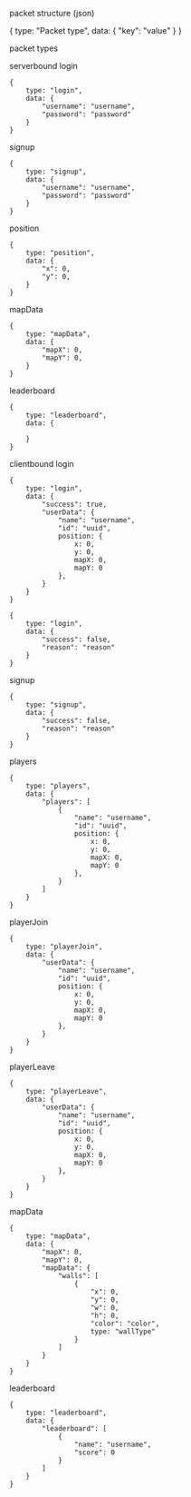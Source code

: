 packet structure (json)

{
    type: "Packet type",
    data: {
        "key": "value"
    }
}

packet types

serverbound
login
    
    {
        type: "login",
        data: {
            "username": "username",
            "password": "password"
        }
    }

signup

    {
        type: "signup",
        data: {
            "username": "username",
            "password": "password"
        }
    }

position

    {
        type: "position",
        data: {
            "x": 0,
            "y": 0,
        }
    }

mapData

    {
        type: "mapData",
        data: {
            "mapX": 0,
            "mapY": 0,
        }
    }

leaderboard

    {
        type: "leaderboard",
        data: {
            
        }
    }


clientbound
login

    {
        type: "login",
        data: {
            "success": true,
            "userData": {
                "name": "username",
                "id": "uuid",
                position: {
                    x: 0,
                    y: 0,
                    mapX: 0,
                    mapY: 0
                },
            }
        }
    }

    {
        type: "login",
        data: {
            "success": false,
            "reason": "reason"
        }
    }

signup

    {
        type: "signup",
        data: {
            "success": false,
            "reason": "reason"
        }
    }

players

    {
        type: "players",
        data: {
            "players": [
                {
                    "name": "username",
                    "id": "uuid",
                    position: {
                        x: 0,
                        y: 0,
                        mapX: 0,
                        mapY: 0
                    },
                }
            ]
        }
    }

playerJoin

    {
        type: "playerJoin",
        data: {
            "userData": {
                "name": "username",
                "id": "uuid",
                position: {
                    x: 0,
                    y: 0,
                    mapX: 0,
                    mapY: 0
                },
            }
        }
    }

playerLeave

    {
        type: "playerLeave",
        data: {
            "userData": {
                "name": "username",
                "id": "uuid",
                position: {
                    x: 0,
                    y: 0,
                    mapX: 0,
                    mapY: 0
                },
            }
        }
    }

mapData

    {
        type: "mapData",
        data: {
            "mapX": 0,
            "mapY": 0,
            "mapData": {
                "walls": [
                    {
                        "x": 0,
                        "y": 0,
                        "w": 0,
                        "h": 0,
                        "color": "color",
                        type: "wallType"
                    }
                ]
            }
        }
    }

leaderboard

    {
        type: "leaderboard",
        data: {
            "leaderboard": [
                {
                    "name": "username",
                    "score": 0
                }
            ]
        }
    }

